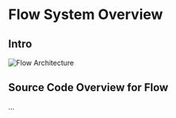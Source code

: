 # Flow System Overview

<!-- toc --> 

## Intro


![Flow Architecture](./images/flow-architecture.png)


## Source Code Overview for Flow
...
